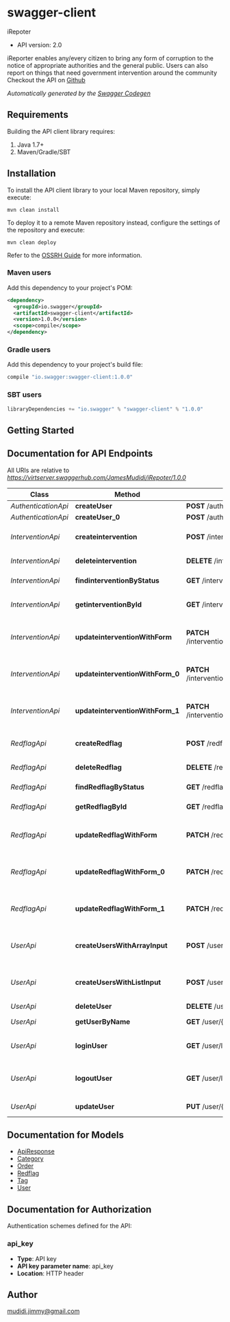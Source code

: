 # swagger-client

iRepoter
- API version: 2.0

iReporter enables any/every citizen to bring any form of corruption to the notice of appropriate authorities and the general public. Users can also report on things that need government intervention around the community  Checkout the API on [Github](https://github.com/JamesMudidi/iReporterApi/tree/develop-v2) 


*Automatically generated by the [Swagger Codegen](https://github.com/swagger-api/swagger-codegen)*

## Requirements

Building the API client library requires:
1. Java 1.7+
2. Maven/Gradle/SBT

## Installation

To install the API client library to your local Maven repository, simply execute:

```shell
mvn clean install
```

To deploy it to a remote Maven repository instead, configure the settings of the repository and execute:

```shell
mvn clean deploy
```

Refer to the [OSSRH Guide](http://central.sonatype.org/pages/ossrh-guide.html) for more information.

### Maven users

Add this dependency to your project's POM:

```xml
<dependency>
  <groupId>io.swagger</groupId>
  <artifactId>swagger-client</artifactId>
  <version>1.0.0</version>
  <scope>compile</scope>
</dependency>
```

### Gradle users

Add this dependency to your project's build file:

```groovy
compile "io.swagger:swagger-client:1.0.0"
```

### SBT users

```scala
libraryDependencies += "io.swagger" % "swagger-client" % "1.0.0"
```

## Getting Started

## Documentation for API Endpoints

All URIs are relative to *https://virtserver.swaggerhub.com/JamesMudidi/iRepoter/1.0.0*

Class | Method | HTTP request | Description
------------ | ------------- | ------------- | -------------
*AuthenticationApi* | **createUser** | **POST** /auth/signup | Create user
*AuthenticationApi* | **createUser_0** | **POST** /auth/login | Login user
*InterventionApi* | **createintervention** | **POST** /intervention | create a new intervention incidence
*InterventionApi* | **deleteintervention** | **DELETE** /intervention/{intervention_id}/ | Deletes a intervention
*InterventionApi* | **findinterventionByStatus** | **GET** /intervention/ | Get all interventions
*InterventionApi* | **getinterventionById** | **GET** /intervention/{intervention_id} | Find intervention by ID
*InterventionApi* | **updateinterventionWithForm** | **PATCH** /intervention/{intervention_id}/location | update the location of a given intervention
*InterventionApi* | **updateinterventionWithForm_0** | **PATCH** /intervention/{intervention_id}/comment | update the comment of a given intervention
*InterventionApi* | **updateinterventionWithForm_1** | **PATCH** /intervention/{intervention_id}/status | update the status of a given intervention
*RedflagApi* | **createRedflag** | **POST** /redflag | create a new redflag incidence
*RedflagApi* | **deleteRedflag** | **DELETE** /redflag/{redflag_id}/ | Deletes a Redflag
*RedflagApi* | **findRedflagByStatus** | **GET** /redflag/ | Get all redflags
*RedflagApi* | **getRedflagById** | **GET** /redflag/{redflag_id} | Find Redflag by ID
*RedflagApi* | **updateRedflagWithForm** | **PATCH** /redflag/{redflag_id}/location | update the location of a given redflag
*RedflagApi* | **updateRedflagWithForm_0** | **PATCH** /redflag/{redflag_id}/comment | update the comment of a given redflag
*RedflagApi* | **updateRedflagWithForm_1** | **PATCH** /redflag/{redflag_id}/status | update the status of a given redflag
*UserApi* | **createUsersWithArrayInput** | **POST** /user/createWithArray | Creates list of users with given input array
*UserApi* | **createUsersWithListInput** | **POST** /user/createWithList | Creates list of users with given input array
*UserApi* | **deleteUser** | **DELETE** /user/{username} | Delete user
*UserApi* | **getUserByName** | **GET** /user/{username} | Get user by user name
*UserApi* | **loginUser** | **GET** /user/login | Logs user into the system
*UserApi* | **logoutUser** | **GET** /user/logout | Logs out current logged in user session
*UserApi* | **updateUser** | **PUT** /user/{username} | Updated user


## Documentation for Models

 - [ApiResponse](ApiResponse.md)
 - [Category](Category.md)
 - [Order](Order.md)
 - [Redflag](Redflag.md)
 - [Tag](Tag.md)
 - [User](User.md)


## Documentation for Authorization

Authentication schemes defined for the API:
### api_key

- **Type**: API key
- **API key parameter name**: api_key
- **Location**: HTTP header


## Author

mudidi.jimmy@gmail.com
